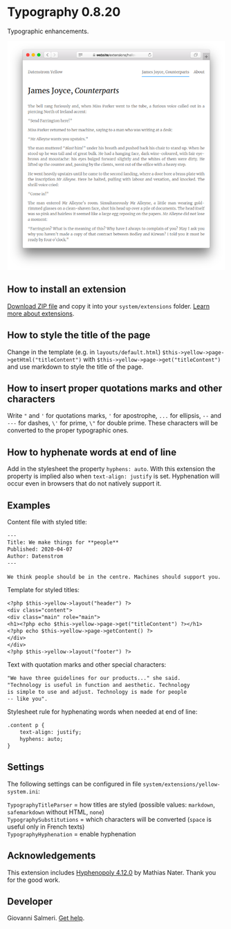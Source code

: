 Typography 0.8.20
=================
Typographic enhancements.

<p align="center"><img src="typography-screenshot.png?raw=true" alt="Screenshot"></p>

## How to install an extension

[Download ZIP file](https://github.com/GiovanniSalmeri/yellow-typography/archive/main.zip) and copy it into your `system/extensions` folder. [Learn more about extensions](https://github.com/annaesvensson/yellow-update).

## How to style the title of the page

Change in the template (e.g. in `layouts/default.html`) `$this->yellow->page->getHtml("titleContent")` with `$this->yellow->page->get("titleContent")` and use markdown to style the title of the page.

## How to insert proper quotations marks and other characters

Write `"` and `'` for quotations marks, `'` for apostrophe, `...` for ellipsis, `--` and `---` for dashes, `\'` for prime, `\"` for double prime. These characters will be converted to the proper typographic ones.

## How to hyphenate words at end of line

Add in the stylesheet the property `hyphens: auto`. With this extension the property is implied also when `text-align: justify` is set. Hyphenation will occur even in browsers that do not natively support it.

## Examples

Content file with styled title:

    ---
    Title: We make things for **people**
    Published: 2020-04-07
    Author: Datenstrom
    ---

    We think people should be in the centre. Machines should support you.

Template for styled titles:

    <?php $this->yellow->layout("header") ?>
    <div class="content">
    <div class="main" role="main">
    <h1><?php echo $this->yellow->page->get("titleContent") ?></h1>
    <?php echo $this->yellow->page->getContent() ?>
    </div>
    </div>
    <?php $this->yellow->layout("footer") ?>

Text with quotation marks and other special characters:

    "We have three guidelines for our products..." she said. 
    "Technology is useful in function and aesthetic. Technology 
    is simple to use and adjust. Technology is made for people 
    -- like you".

Stylesheet rule for hyphenating words when needed at end of line:

    .content p {
        text-align: justify;
        hyphens: auto;
    }

## Settings

The following settings can be configured in file `system/extensions/yellow-system.ini`:

`TypographyTitleParser` = how titles are styled (possible values: `markdown`, `safemarkdown` without HTML, `none`)  
`TypographySubstitutions` = which characters will be converted (`space` is useful only in French texts)  
`TypographyHyphenation` = enable hyphenation  

## Acknowledgements

This extension includes [Hyphenopoly 4.12.0](https://github.com/mnater/Hyphenopoly) by Mathias Nater. Thank you for the good work.

## Developer

Giovanni Salmeri. [Get help](https://datenstrom.se/yellow/help/).
